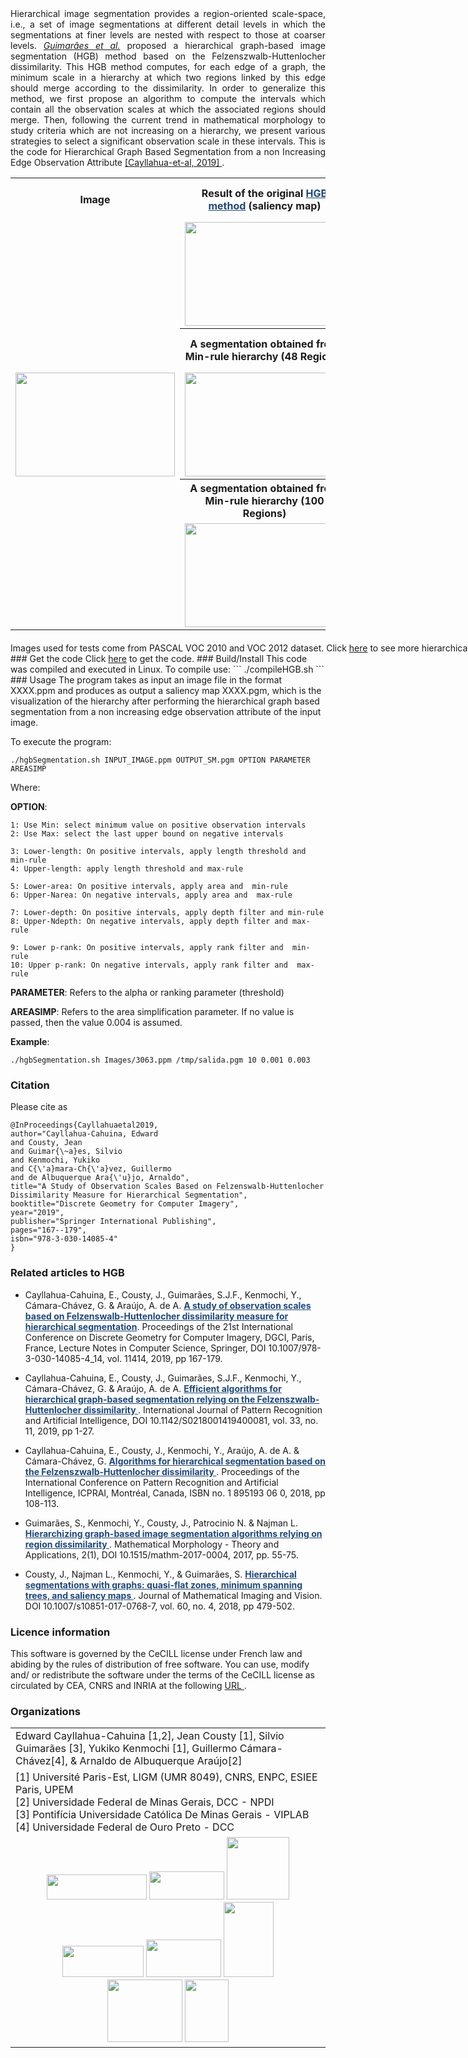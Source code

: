 <!-- 
### Authors
<style>
.tablelines table{
        width: 120%;
        border: none!important;
        border-collapse: collapse;       
        border-spacing: 0;        
        }
.tablelines td{
    border: none!important;
    border-collapse: collapse;
}
</style>
<table class="tablelines">
  <tr >
    <td width="35%">Edward Cayllahua-Cahuina [1,2]</td>
    <td width="35%">Jean Cousty [1]</td>
    <td width="35%">Silvio Guimarães [3]</td>    
  </tr>
  <tr>
    <td>Yukiko Kenmochi [1]</td>
    <td>Guillermo Cámara-Chávez[4]</td>
    <td>Arnaldo de Albuquerque Araújo[2]</td>    
  </tr>
</table>
Hierarchical image segmentation provides region-oriented scale-spaces:
sets of image segmentations at different detail levels in which the
segmentations at finer levels are nested with respect to those at
coarser levels. This is the code for Hierarchical Graph Based Segmentation from a non Increasing Edge Observation Attribute <a href="https://link.springer.com/chapter/10.1007/978-3-030-14085-4_14" target="_blank"> [Cayllahua-et-al, 2019] </a>.  
-->
<div style="text-align:justify">
Hierarchical image segmentation provides a region-oriented scale-space, i.e., a set of image segmentations at different detail levels in which the segmentations at finer levels are nested with respect to those at coarser levels.  <a href="https://www.degruyter.com/downloadpdf/j/mathm.2017.2.issue-1/mathm-2017-0004/mathm-2017-0004.pdf" target="_blank"> <i>Guimarâes et al.</i></a>  proposed a hierarchical graph-based image segmentation (HGB) method based on the Felzenszwalb-Huttenlocher dissimilarity. This HGB method computes, for each edge of a graph, the minimum scale in a hierarchy at which two regions linked by this edge should merge according to the dissimilarity. In order to generalize this method, we first propose an algorithm to compute the intervals which contain all the observation scales at which the associated regions should merge. Then, following the current trend in mathematical morphology to study criteria which are not increasing on a hierarchy, we present various strategies to select a significant observation scale in these intervals. This is the code for Hierarchical Graph Based Segmentation from a non Increasing Edge Observation Attribute <a href="https://link.springer.com/chapter/10.1007/978-3-030-14085-4_14" target="_blank"> [Cayllahua-et-al, 2019] </a>.
</div>
<table style="width:100%" class="hgbtable" id="hgbtable">
  <tr>
    <th>Image</th>
    <th>Result of the original <a href="https://www.degruyter.com/downloadpdf/j/mathm.2017.2.issue-1/mathm-2017-0004/mathm-2017-0004.pdf" target="_blank" style="color:#1f487a">HGB method</a> (saliency map)</th>
    <th>Result of the HGB method with the newly proposed  upper P-rank selection strategy</th>
  </tr>
  <tr>
    <td rowspan="5"><img src="https://cayllahe.github.io/hgbcode/assets/Figures/2010_000666.png" width="255" height="166"></td>
    <td><img src="https://cayllahe.github.io/hgbcode/assets/Figures/MinSM.png" width="255" height="166"></td>
    <td><img src="https://cayllahe.github.io/hgbcode/assets/Figures/UpperPrankSM.png" width="255" height="166"></td>
  </tr>

  <tr>    
    <th>A segmentation obtained from Min-rule hierarchy (48 Regions)</th>
    <th>A segmentation obtained from Upper P-rank hierarchy (48 Regions)</th>
  </tr>
  <tr>    
    <td><img src="https://cayllahe.github.io/hgbcode/assets/Figures/Min_48_regions.png" width="255" height="166"></td>
    <td><img src="https://cayllahe.github.io/hgbcode/assets/Figures/prank_48_regions.png" width="255" height="166"></td>
  </tr>

  <tr>    
    <th>A segmentation obtained from Min-rule hierarchy (100 Regions)</th>
    <th>A segmentation obtained from Upper P-rank hierarchy (100 Regions)</th>
  </tr>
  <tr>    
    <td><img src="https://cayllahe.github.io/hgbcode/assets/Figures/Min_100_regions.png" width="255" height="166"></td>
    <td><img src="https://cayllahe.github.io/hgbcode/assets/Figures/prank_100_regions.png" width="255" height="166"></td>
  </tr>
  
</table>
<div style="white-space:nowrap;text-align:justify;display: inline;">
Images used for tests come from PASCAL VOC 2010 and VOC 2012 dataset.  Click 
<a href="https://github.com/cayllahe/hgbcode/tree/master/docs/assets/files" target="_blank">here</a> to see more hierarchical image segmentation results.  For a video showing segmentations obtained from HGB, click <a href="https://github.com/cayllahe/hgbcode/blob/master/video.mpg" target="_blank">here<img src="https://cayllahe.github.io/hgbcode/assets/video/play.png" height="18">.</a>
<!-- <img src="https://cayllahe.github.io/hgbcode/assets/video/video.gif" height="8"> -->
</div>
### Get the code
Click <a href="https://github.com/cayllahe/hgbcode" target="_blank">here</a> to get the code.
### Build/Install
This code was compiled and executed in Linux. To compile use:
``` 
./compileHGB.sh
```
### Usage 
The program takes as input an image file in the format XXXX.ppm and produces as output a saliency map XXXX.pgm, which is the visualization of the hierarchy after performing the hierarchical graph based segmentation from a non increasing edge observation attribute of the input image. 

To execute the program: 

```
./hgbSegmentation.sh INPUT_IMAGE.ppm OUTPUT_SM.pgm OPTION PARAMETER AREASIMP
```
Where:  

**OPTION**:

```
1: Use Min: select minimum value on positive observation intervals
2: Use Max: select the last upper bound on negative intervals

3: Lower-length: On positive intervals, apply length threshold and min-rule
4: Upper-length: apply length threshold and max-rule

5: Lower-area: On positive intervals, apply area and  min-rule
6: Upper-Narea: On negative intervals, apply area and  max-rule

7: Lower-depth: On positive intervals, apply depth filter and min-rule
8: Upper-Ndepth: On negative intervals, apply depth filter and max-rule

9: Lower p-rank: On positive intervals, apply rank filter and  min-rule
10: Upper p-rank: On negative intervals, apply rank filter and  max-rule
```

**PARAMETER**: Refers to the  alpha or ranking parameter (threshold)

**AREASIMP**: Refers to the area simplification parameter. If no value is passed, then the value 0.004 is assumed. 

**Example**: 
```
./hgbSegmentation.sh Images/3063.ppm /tmp/salida.pgm 10 0.001 0.003 
```

### Citation 
Please cite as

```
@InProceedings{Cayllahuaetal2019,
author="Cayllahua-Cahuina, Edward
and Cousty, Jean
and Guimar{\~a}es, Silvio
and Kenmochi, Yukiko
and C{\'a}mara-Ch{\'a}vez, Guillermo
and de Albuquerque Ara{\'u}jo, Arnaldo",
title="A Study of Observation Scales Based on Felzenswalb-Huttenlocher Dissimilarity Measure for Hierarchical Segmentation",
booktitle="Discrete Geometry for Computer Imagery",
year="2019",
publisher="Springer International Publishing",
pages="167--179",
isbn="978-3-030-14085-4"
}
```
### Related articles to HGB
* Cayllahua-Cahuina, E., Cousty, J., Guimarães, S.J.F.,  Kenmochi, Y., Cámara-Chávez, G. & Araújo, A. de A. <a href="https://link.springer.com/chapter/10.1007/978-3-030-14085-4_14" target="_blank" style="color:#1f487a;font-weight: bold;"> A study of observation scales based on Felzenswalb-Huttenlocher dissimilarity measure for hierarchical segmentation</a>. Proceedings of the 21st International Conference on Discrete Geometry for Computer Imagery, DGCI, Paris, France, Lecture Notes in Computer Science, Springer,  DOI 10.1007/978-3-030-14085-4_14, vol. 11414, 2019, pp 167-179.

* Cayllahua-Cahuina, E., Cousty, J., Guimarães, S.J.F.,  Kenmochi, Y., Cámara-Chávez, G. & Araújo, A. de A.  <a href="https://repositorio.ufop.br/bitstream/123456789/11338/1/ARTIGO_EfficientAlgorithmsHierarchical.pdf" target="_blank" style="color:#1f487a;font-weight: bold;"> Efficient algorithms for hierarchical graph-based segmentation relying on the Felzenszwalb-Huttenlocher dissimilarity </a>. International Journal of Pattern Recognition and Artificial Intelligence,  DOI 10.1142/S0218001419400081, vol. 33, no. 11, 2019, pp 1-27.

* Cayllahua-Cahuina, E., Cousty, J., Kenmochi, Y., Araújo, A. de A. & Cámara-Chávez, G. <a href="https://hal-upec-upem.archives-ouvertes.fr/hal-01710920/document" target="_blank" style="color:#1f487a;font-weight: bold;"> Algorithms for hierarchical segmentation based on the Felzenszwalb-Huttenlocher dissimilarity </a>. Proceedings of the International Conference on Pattern Recognition and Artificial Intelligence, ICPRAI, Montréal, Canada, ISBN no. 1 895193 06 0, 2018, pp 108-113.

* Guimarães, S., Kenmochi, Y., Cousty, J., Patrocinio N.
 & Najman L. <a href="https://www.degruyter.com/downloadpdf/j/mathm.2017.2.issue-1/mathm-2017-0004/mathm-2017-0004.pdf" target="_blank" style="color:#1f487a;font-weight: bold;">Hierarchizing graph-based image segmentation algorithms relying on region dissimilarity </a>. Mathematical Morphology - Theory and Applications, 2(1),  DOI 10.1515/mathm-2017-0004, 2017, pp. 55-75.

* Cousty, J., Najman L., Kenmochi, Y., & Guimarães, S. <a href="https://hal.archives-ouvertes.fr/hal-01344727v2/document" target="_blank" style="color:#1f487a;font-weight: bold;"> Hierarchical segmentations with graphs: quasi-flat zones, minimum spanning trees, and saliency maps </a>. Journal of Mathematical Imaging and Vision. DOI 10.1007/s10851-017-0768-7, vol. 60, no. 4, 2018, pp 479-502.

### Licence information
This software is governed by the CeCILL license under French law and abiding by the rules of distribution of free software. You can use, modify and/ or redistribute the software under the terms of the CeCILL license as circulated by CEA, CNRS and INRIA at the following <a href="https://cecill.info/licences/Licence_CeCILL_V2.1-en.html" target="_blank"> URL </a>.


### Organizations
<style>
.tablelines table{
        width: 120%;
        border: none!important;
        border-collapse: collapse;       
        border-spacing: 0;        
        }
.tablelines td{
    border: none!important;
    border-collapse: collapse;
}
</style>
<table class="tablelines">  
    <tr>
      <td colspan="3">        
    Edward Cayllahua-Cahuina [1,2], Jean Cousty [1], Silvio Guimarães [3], 
    Yukiko Kenmochi [1], Guillermo Cámara-Chávez[4], & Arnaldo de Albuquerque Araújo[2]
      </td>
    </tr>
    <tr>
    <td colspan="3"> 
        [1] Université Paris-Est, LIGM (UMR 8049), CNRS, ENPC, ESIEE Paris, UPEM <br>
        [2] Universidade Federal de Minas Gerais, DCC - NPDI<br>
        [3] Pontifícia Universidade Católica De Minas Gerais - VIPLAB <br>
        [4] Universidade Federal de Ouro Preto - DCC
    </td>    
    </tr>
    <tr> 
    <td colspan="3" style="text-align: center;padding-left:20px;padding-right:20px;">
      <img src="https://cayllahe.github.io/hgbcode/assets/logos/upem.png" width="160" height="40">
        <img src="https://cayllahe.github.io/hgbcode/assets/logos/esiee.png" width="120" height="45">
        <img src="https://cayllahe.github.io/hgbcode/assets/logos/ligm.png" width="100" height="100">
        <br>
        <img src="https://cayllahe.github.io/hgbcode/assets/logos/ufmg.png" width="130" height="50">
        <img src="https://cayllahe.github.io/hgbcode/assets/logos/dcc.png" width="120" height="60">
        <img src="https://cayllahe.github.io/hgbcode/assets/logos/npdi.png" width="80" height="120"><br>
        <img src="https://cayllahe.github.io/hgbcode/assets/logos/puc.png" width="120" height="100">
        <img src="https://cayllahe.github.io/hgbcode/assets/logos/ufop.png" width="70" height="100">
        </td>   
    </tr>
</table>


